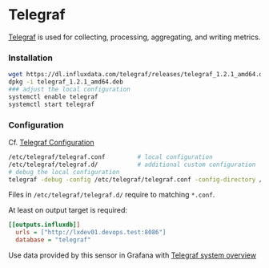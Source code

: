 # Telegraf

[Telegraf](https://github.com/influxdata/telegraf) is used for collecting, processing, aggregating, and writing metrics.

### Installation

```bash
wget https://dl.influxdata.com/telegraf/releases/telegraf_1.2.1_amd64.deb
dpkg -i telegraf_1.2.1_amd64.deb
### adjust the local configuration 
systemctl enable telegraf
systemctl start telegraf
```

### Configuration

Cf. [Telegraf Configuration](https://github.com/influxdata/telegraf/blob/master/docs/CONFIGURATION.md)

```bash
/etc/telegraf/telegraf.conf         # local configuration
/etc/telegraf/telegraf.d/           # additional custom configuration
# debug the local configuration
telegraf -debug -config /etc/telegraf/telegraf.conf -config-directory /etc/telegraf/telegraf.d/
```

Files in `/etc/telegraf/telegraf.d/` require to  matching `*.conf`.

At least on output target is required:

```ini
[[outputs.influxdb]]
  urls = ["http://lxdev01.devops.test:8086"]
  database = "telegraf"
```

Use data provided by this sensor in Grafana with [Telegraf system overview](https://grafana.com/dashboards/914)

